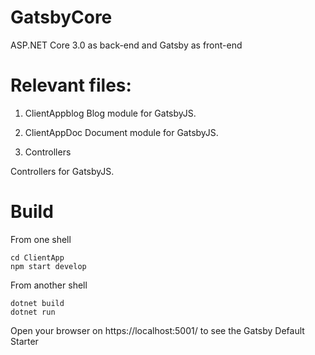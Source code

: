 # GatsbyCore
ASP.NET Core 3.0 as back-end and Gatsby as front-end

# Relevant files:

1. ClientAppblog
Blog module for GatsbyJS.

2. ClientAppDoc
Document module for GatsbyJS.

3. Controllers

Controllers for GatsbyJS.


# Build

From one shell 

    cd ClientApp
    npm start develop

From another shell

    dotnet build
    dotnet run

Open your browser on https://localhost:5001/ to see the Gatsby Default Starter
